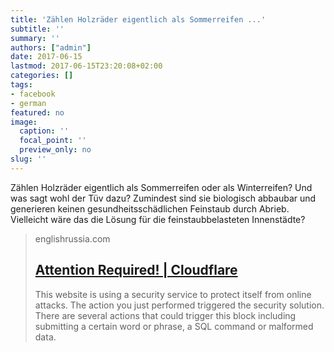 ```yaml
---
title: 'Zählen Holzräder eigentlich als Sommerreifen ...'
subtitle: ''
summary: ''
authors: ["admin"]
date: 2017-06-15
lastmod: 2017-06-15T23:20:08+02:00
categories: []
tags:
- facebook
- german
featured: no
image:
  caption: ''
  focal_point: ''
  preview_only: no
slug: ''
---
```

Zählen Holzräder eigentlich als Sommerreifen oder als Winterreifen? Und was sagt wohl der Tüv dazu? Zumindest sind sie biologisch abbaubar und generieren keinen gesundheitsschädlichen Feinstaub durch Abrieb. Vielleicht wäre das die Lösung für die feinstaubbelasteten Innenstädte?
> englishrussia.com
> ## [Attention Required! | Cloudflare](http://englishrussia.com/2017/06/13/russian-man-puts-wooden-wheels-on-his-car-video/)
>
>This website is using a security service to protect itself from online attacks. The action you just performed triggered the security solution. There are several actions that could trigger this block including submitting a certain word or phrase, a SQL command or malformed data.


